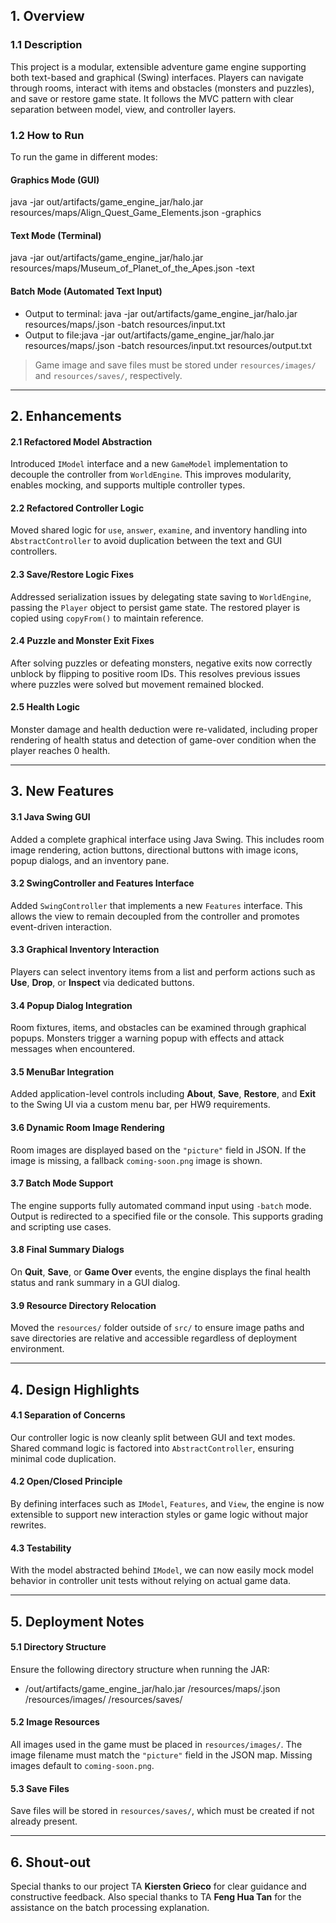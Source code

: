 ## 1. Overview

### 1.1 Description

This project is a modular, extensible adventure game engine supporting both text-based and graphical (Swing) interfaces. Players can navigate through rooms, interact with items and obstacles (monsters and puzzles), and save or restore game state. It follows the MVC pattern with clear separation between model, view, and controller layers.

### 1.2 How to Run

To run the game in different modes:

#### Graphics Mode (GUI)
java -jar out/artifacts/game_engine_jar/halo.jar resources/maps/Align_Quest_Game_Elements.json -graphics
#### Text Mode (Terminal)
java -jar out/artifacts/game_engine_jar/halo.jar resources/maps/Museum_of_Planet_of_the_Apes.json -text

#### Batch Mode (Automated Text Input)

- Output to terminal:
  java -jar out/artifacts/game_engine_jar/halo.jar resources/maps/<mapname>.json -batch resources/input.txt
- Output to file:java -jar out/artifacts/game_engine_jar/halo.jar resources/maps/<mapname>.json -batch resources/input.txt resources/output.txt

> Game image and save files must be stored under `resources/images/` and `resources/saves/`, respectively.

---
## 2. Enhancements

#### 2.1 Refactored Model Abstraction

Introduced `IModel` interface and a new `GameModel` implementation to decouple the controller from `WorldEngine`. This improves modularity, enables mocking, and supports multiple controller types.

#### 2.2 Refactored Controller Logic

Moved shared logic for `use`, `answer`, `examine`, and inventory handling into `AbstractController` to avoid duplication between the text and GUI controllers.

#### 2.3 Save/Restore Logic Fixes

Addressed serialization issues by delegating state saving to `WorldEngine`, passing the `Player` object to persist game state. The restored player is copied using `copyFrom()` to maintain reference.

#### 2.4 Puzzle and Monster Exit Fixes

After solving puzzles or defeating monsters, negative exits now correctly unblock by flipping to positive room IDs. This resolves previous issues where puzzles were solved but movement remained blocked.

#### 2.5 Health Logic

Monster damage and health deduction were re-validated, including proper rendering of health status and detection of game-over condition when the player reaches 0 health.

---

## 3. New Features

#### 3.1 Java Swing GUI

Added a complete graphical interface using Java Swing. This includes room image rendering, action buttons, directional buttons with image icons, popup dialogs, and an inventory pane.

#### 3.2 SwingController and Features Interface

Added `SwingController` that implements a new `Features` interface. This allows the view to remain decoupled from the controller and promotes event-driven interaction.

#### 3.3 Graphical Inventory Interaction

Players can select inventory items from a list and perform actions such as **Use**, **Drop**, or **Inspect** via dedicated buttons.

#### 3.4 Popup Dialog Integration

Room fixtures, items, and obstacles can be examined through graphical popups. Monsters trigger a warning popup with effects and attack messages when encountered.

#### 3.5 MenuBar Integration

Added application-level controls including **About**, **Save**, **Restore**, and **Exit** to the Swing UI via a custom menu bar, per HW9 requirements.

#### 3.6 Dynamic Room Image Rendering

Room images are displayed based on the `"picture"` field in JSON. If the image is missing, a fallback `coming-soon.png` image is shown.

#### 3.7 Batch Mode Support

The engine supports fully automated command input using `-batch` mode. Output is redirected to a specified file or the console. This supports grading and scripting use cases.

#### 3.8 Final Summary Dialogs

On **Quit**, **Save**, or **Game Over** events, the engine displays the final health status and rank summary in a GUI dialog.

#### 3.9 Resource Directory Relocation

Moved the `resources/` folder outside of `src/` to ensure image paths and save directories are relative and accessible regardless of deployment environment.

---

## 4. Design Highlights

#### 4.1 Separation of Concerns

Our controller logic is now cleanly split between GUI and text modes. Shared command logic is factored into `AbstractController`, ensuring minimal code duplication.

#### 4.2 Open/Closed Principle

By defining interfaces such as `IModel`, `Features`, and `View`, the engine is now extensible to support new interaction styles or game logic without major rewrites.

#### 4.3 Testability

With the model abstracted behind `IModel`, we can now easily mock model behavior in controller unit tests without relying on actual game data.

---

## 5. Deployment Notes

#### 5.1 Directory Structure

Ensure the following directory structure when running the JAR:
- /out/artifacts/game_engine_jar/halo.jar /resources/maps/<your-map>.json /resources/images/ /resources/saves/


#### 5.2 Image Resources

All images used in the game must be placed in `resources/images/`. The image filename must match the `"picture"` field in the JSON map. Missing images default to `coming-soon.png`.

#### 5.3 Save Files

Save files will be stored in `resources/saves/`, which must be created if not already present.

---

## 6. Shout-out
Special thanks to our project TA **Kiersten Grieco** for clear guidance and constructive feedback. Also special thanks to TA **Feng Hua Tan** for the assistance on the batch processing explanation.

